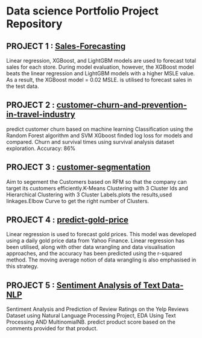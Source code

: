 # Data science Portfolio Project Repository
## PROJECT 1 : [Sales-Forecasting](https://github.com/nitinsoni1/Portfolio/blob/main/Machine%20Learning%20Projects/forecasting-of-sales-data.ipynb)
Linear regression, XGBoost, and LightGBM models are used to forecast total sales for each store. During model evaluation, however, the XGBoost model beats the linear regression and LightGBM models with a higher MSLE value. As a result, the XGBoost model = 0.02 MSLE. is utilised to forecast sales in the test data.
## PROJECT 2 : [customer-churn-and-prevention-in-travel-industry](https://github.com/nitinsoni1/Portfolio/blob/main/Machine%20Learning%20Projects/customer-churn-and-prevention-in-travel-industry.ipynb)
predict customer churn based on machine learning Classification using
the Random Forest algorithm and SVM XGboost finded log loss for models and compared. Churn and survival times using survival analysis dataset exploration. Accuracy: 86%
## PROJECT 3 : [customer-segmentation](https://github.com/nitinsoni1/Portfolio/blob/main/Machine%20Learning%20Projects/customer-segmentation.ipynb)
Aim to segement the Customers based on RFM so that the company can target its customers efficiently.K-Means Clustering with 3 Cluster Ids and Hierarchical Clustering with 3 Cluster Labels.plots the results,used linkages.Elbow Curve to get the right number of Clusters.
## PROJECT 4 : [predict-gold-price](https://github.com/nitinsoni1/Portfolio/blob/main/Machine%20Learning%20Projects/predict-gold-price.ipynb)
Linear regression is used to forecast gold prices. This model was developed using a daily gold price data from Yahoo Finance. Linear regression has been utilised, along with other data wrangling and data visualisation approaches, and the accuracy has been predicted using the r-squared method. The moving average notion of data wrangling is also emphasised in this strategy.
## PROJECT 5 : [Sentiment Analysis of Text Data- NLP](https://github.com/nitinsoni1/Portfolio/blob/main/NLP%20Projects/%20nlp-project.ipynb)
Sentiment Analysis and Prediction of Review Ratings on the Yelp Reviews Dataset using Natural Language Processing Project, EDA Using Text Processing AND MultinomialNB. predict product score based on the comments provided for that product.
<!---
nitinsoni1/nitinsoni1 is a ✨ special ✨ repository because its `README.md` (this file) appears on your GitHub profile.
You can click the Preview link to take a look at your changes.
--->
